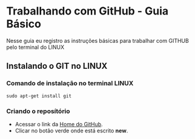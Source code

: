 # Trabalhando com GitHub - Guia Básico

Nesse guia eu registro as instruções básicas para trabalhar com GITHUB pelo terminal do LINUX

## Instalando o GIT no LINUX

### Comando de instalação no terminal LINUX

```
sudo apt-get install git
```

### Criando o reposítório

+ Acessar o link da [Home do GitHub](https://github.com/).
+ Clicar no botão verde onde está escrito **new**.
